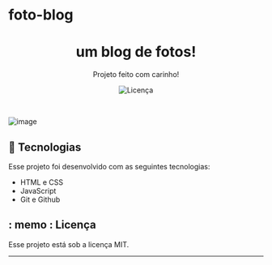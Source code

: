 # foto-blog
<h1 align="center"> um blog de fotos! </h1>

<p align="center">
Projeto feito com carinho!
</p>

<p align="center">
  <img alt="Licença" src="https://img.shields.io/static/v1?label=license&message=MIT&color=49AA26&labelColor=000000">
</p>

<br>

<p align="center">

  ![image](https://github.com/gustavimm/FotoBlog/assets/104872930/b3b3fdc6-a5ed-4f1d-b2e3-fb4542ee5d68)






##  🚀 Tecnologias

Esse projeto foi desenvolvido com as seguintes tecnologias:

- HTML e CSS
- JavaScript
- Git e Github

## : memo : Licença 

Esse projeto está sob a licença MIT.

---
